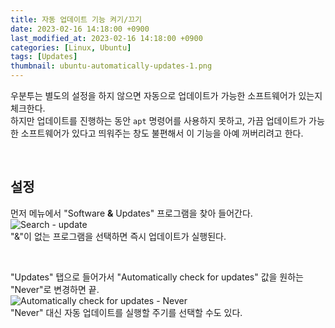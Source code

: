 ```yaml
---
title: 자동 업데이트 기능 켜기/끄기
date: 2023-02-16 14:18:00 +0900
last_modified_at: 2023-02-16 14:18:00 +0900
categories: [Linux, Ubuntu]
tags: [Updates]
thumbnail: ubuntu-automatically-updates-1.png
---
```


우분투는 별도의 설정을 하지 않으면 자동으로 업데이트가 가능한 소프트웨어가 있는지 체크한다.  
하지만 업데이트를 진행하는 동안 `apt` 명령어를 사용하지 못하고, 가끔 업데이트가 가능한 소프트웨어가 있다고 띄워주는 창도 불편해서 이 기능을 아예 꺼버리려고 한다.

<br/>

## 설정
먼저 메뉴에서 "Software **&** Updates" 프로그램을 찾아 들어간다.  
![Search - update](ubuntu-automatically-updates-1.png)  
"&"이 없는 프로그램을 선택하면 즉시 업데이트가 실행된다.

<br/>

"Updates" 탭으로 들어가서 "Automatically check for updates" 값을 원하는 "Never"로 변경하면 끝.  
![Automatically check for updates - Never](ubuntu-automatically-updates-2.png)  
"Never" 대신 자동 업데이트를 실행할 주기를 선택할 수도 있다.
